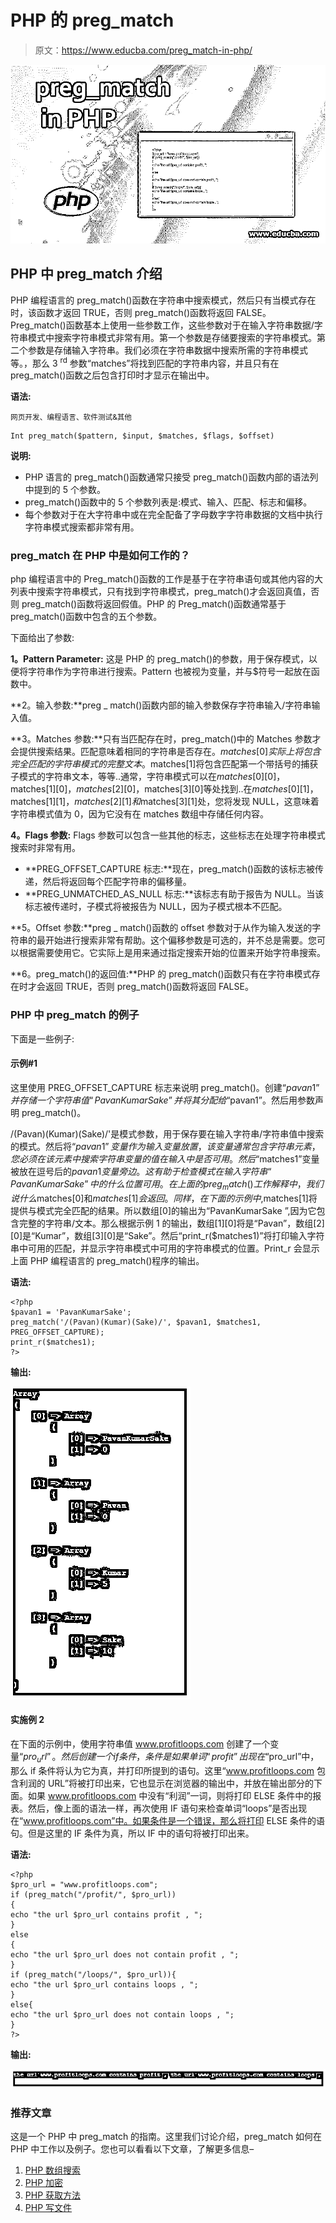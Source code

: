 # PHP 的 preg_match

> 原文：<https://www.educba.com/preg_match-in-php/>

![preg_match in PHP](img/5856124e6f3c0db0d99210c9c9b69404.png)



## **PHP 中 preg_match 介绍**

PHP 编程语言的 preg_match()函数在字符串中搜索模式，然后只有当模式存在时，该函数才返回 TRUE，否则 preg_match()函数将返回 FALSE。Preg_match()函数基本上使用一些参数工作，这些参数对于在输入字符串数据/字符串模式中搜索字符串模式非常有用。第一个参数是存储要搜索的字符串模式。第二个参数是存储输入字符串。我们必须在字符串数据中搜索所需的字符串模式等。，那么 3 <sup>rd</sup> 参数“matches”将找到匹配的字符串内容，并且只有在 preg_match()函数之后包含打印时才显示在输出中。

**语法:**

<small>网页开发、编程语言、软件测试&其他</small>

```
Int preg_match($pattern, $input, $matches, $flags, $offset)
```

**说明:**

*   PHP 语言的 preg_match()函数通常只接受 preg_match()函数内部的语法列中提到的 5 个参数。
*   preg_match()函数中的 5 个参数列表是:模式、输入、匹配、标志和偏移。
*   每个参数对于在大字符串中或在完全配备了字母数字字符串数据的文档中执行字符串模式搜索都非常有用。

### preg_match 在 PHP 中是如何工作的？

php 编程语言中的 Preg_match()函数的工作是基于在字符串语句或其他内容的大列表中搜索字符串模式，只有找到字符串模式，preg_match()才会返回真值，否则 preg_match()函数将返回假值。PHP 的 Preg_match()函数通常基于 preg_match()函数中包含的五个参数。

下面给出了参数:

**1。Pattern Parameter:** 这是 PHP 的 preg_match()的参数，用于保存模式，以便将字符串作为字符串进行搜索。Pattern 也被视为变量，并与$符号一起放在函数中。

**2。输入参数:**preg _ match()函数内部的输入参数保存字符串输入/字符串输入值。

**3。Matches 参数:**只有当匹配存在时，preg_match()中的 Matches 参数才会提供搜索结果。匹配意味着相同的字符串是否存在。$matches[0]实际上将包含完全匹配的字符串模式的完整文本。$matches[1]将包含匹配第一个带括号的捕获子模式的字符串文本，等等..通常，字符串模式可以在$matches[0][0]，$matches[1][0]，$matches[2][0]，$matches[3][0]等处找到..在$matches[0][1]，$matches[1][1]，$matches[2][1]和$matches[3][1]处，您将发现 NULL，这意味着字符串模式值为 0，因为它没有在 matches 数组中存储任何内容。

**4。Flags 参数:** Flags 参数可以包含一些其他的标志，这些标志在处理字符串模式搜索时非常有用。

*   **PREG_OFFSET_CAPTURE 标志:**现在，preg_match()函数的该标志被传递，然后将返回每个匹配字符串的偏移量。
*   **PREG_UNMATCHED_AS_NULL 标志:**该标志有助于报告为 NULL。当该标志被传递时，子模式将被报告为 NULL，因为子模式根本不匹配。

**5。Offset 参数:**preg _ match()函数的 offset 参数对于从作为输入发送的字符串的最开始进行搜索非常有帮助。这个偏移参数是可选的，并不总是需要。您可以根据需要使用它。它实际上是用来通过指定搜索开始的位置来开始字符串搜索。

**6。preg_match()的返回值:**PHP 的 preg_match()函数只有在字符串模式存在时才会返回 TRUE，否则 preg_match()函数将返回 FALSE。

### PHP 中 preg_match 的例子

下面是一些例子:

#### 示例#1

这里使用 PREG_OFFSET_CAPTURE 标志来说明 preg_match()。创建“$pavan1”并存储一个字符串值“PavanKumarSake”并将其分配给“$pavan1”。然后用参数声明 preg_match()。

/(Pavan)(Kumar)(Sake)/'是模式参数，用于保存要在输入字符串/字符串值中搜索的模式。然后将“$pavan1”变量作为输入变量放置，该变量通常包含字符串元素，您必须在该元素中搜索字符串变量的值在输入中是否可用。然后“$matches1”变量被放在逗号后的$pavan1 变量旁边。这有助于检查模式在输入字符串“PavanKumarSake”中的什么位置可用。在上面的 preg_match()工作解释中，我们说什么$matches[0]和$matches[1]会返回。同样，在下面的示例中,$matches[1]将提供与模式完全匹配的结果。所以数组[0]的输出为“PavanKumarSake ”,因为它包含完整的字符串/文本。那么根据示例 1 的输出，数组[1][0]将是“Pavan”，数组[2][0]是“Kumar”，数组[3][0]是“Sake”。然后“print_r($matches1)”将打印输入字符串中可用的匹配，并显示字符串模式中可用的字符串模式的位置。Print_r 会显示上面 PHP 编程语言的 preg_match()程序的输出。

**语法:**

```
<?php
$pavan1 = 'PavanKumarSake';
preg_match('/(Pavan)(Kumar)(Sake)/', $pavan1, $matches1, PREG_OFFSET_CAPTURE);
print_r($matches1);
?>
```

**输出:**

![preg_match in PHP 1](img/01d14c6154f6dd2daaec6b7e084bcb14.png)



#### 实施例 2

在下面的示例中，使用字符串值 www.profitloops.com 创建了一个变量“$pro_url”。然后创建一个 if 条件，条件是如果单词“profit”出现在“$pro_url”中，那么 if 条件将认为它为真，并打印所提到的语句。这里“www.profitloops.com 包含利润的 URL”将被打印出来，它也显示在浏览器的输出中，并放在输出部分的下面。如果 www.profitloops.com 中没有“利润”一词，则将打印 ELSE 条件中的报表。然后，像上面的语法一样，再次使用 IF 语句来检查单词“loops”是否出现在“www.profitloops.com”中。如果条件是一个错误，那么将打印 ELSE 条件的语句。但是这里的 IF 条件为真，所以 IF 中的语句将被打印出来。

**语法:**

```
<?php
$pro_url = "www.profitloops.com";
if (preg_match("/profit/", $pro_url))
{
echo "the url $pro_url contains profit , ";
}
else
{
echo "the url $pro_url does not contain profit , ";
}
if (preg_match("/loops/", $pro_url)){
echo "the url $pro_url contains loops , ";
}
else{
echo "the url $pro_url does not contain loops , ";
}
?>
```

**输出:**

![preg_match in PHP 2](img/e416de66c1db8b3d8926b4b5c2279a82.png)



### 推荐文章

这是一个 PHP 中 preg_match 的指南。这里我们讨论介绍，preg_match 如何在 PHP 中工作以及例子。您也可以看看以下文章，了解更多信息–

1.  [PHP 数组搜索](https://www.educba.com/php-array-search/)
2.  [PHP 加密](https://www.educba.com/php-encryption/)
3.  [PHP 获取方法](https://www.educba.com/php-get-method/)
4.  [PHP 写文件](https://www.educba.com/php-write-file/)





